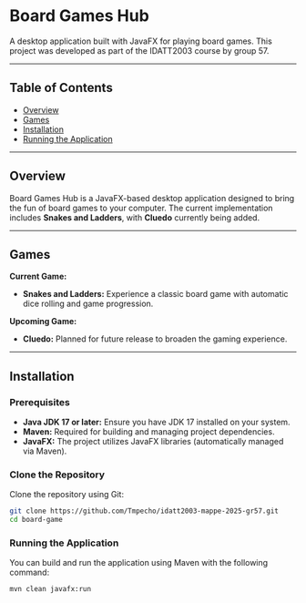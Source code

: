 # Board Games Hub

A desktop application built with JavaFX for playing board games. This project was developed as part of the IDATT2003 course by group 57.

---

## Table of Contents
- [Overview](#overview)
- [Games](#games)
- [Installation](#installation)
- [Running the Application](#running-the-application)

---

## Overview

Board Games Hub is a JavaFX-based desktop application designed to bring the fun of board games to your computer. The current implementation includes **Snakes and Ladders**, with **Cluedo** currently being added.

---

## Games

**Current Game:**
- **Snakes and Ladders:** Experience a classic board game with automatic dice rolling and game progression.

**Upcoming Game:**
- **Cluedo:** Planned for future release to broaden the gaming experience.

---

## Installation

### Prerequisites

- **Java JDK 17 or later:** Ensure you have JDK 17 installed on your system.
- **Maven:** Required for building and managing project dependencies.
- **JavaFX:** The project utilizes JavaFX libraries (automatically managed via Maven).

### Clone the Repository

Clone the repository using Git:

```bash
git clone https://github.com/Tmpecho/idatt2003-mappe-2025-gr57.git
cd board-game
```

### Running the Application

You can build and run the application using Maven with the following command:

```bash
mvn clean javafx:run
```
